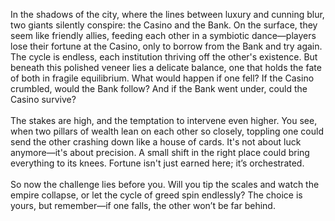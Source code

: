 In the shadows of the city, where the lines between luxury and cunning blur, two giants silently conspire: the Casino and the Bank. On the surface, they seem like friendly allies, feeding each other in a symbiotic dance—players lose their fortune at the Casino, only to borrow from the Bank and try again. The cycle is endless, each institution thriving off the other's existence. But beneath this polished veneer lies a delicate balance, one that holds the fate of both in fragile equilibrium. What would happen if one fell? If the Casino crumbled, would the Bank follow? And if the Bank went under, could the Casino survive? &nbsp;  
&nbsp;  
The stakes are high, and the temptation to intervene even higher. You see, when two pillars of wealth lean on each other so closely, toppling one could send the other crashing down like a house of cards. It's not about luck anymore—it's about precision. A small shift in the right place could bring everything to its knees. Fortune isn't just earned here; it’s orchestrated. &nbsp;  
&nbsp;  
So now the challenge lies before you. Will you tip the scales and watch the empire collapse, or let the cycle of greed spin endlessly? The choice is yours, but remember—if one falls, the other won’t be far behind.